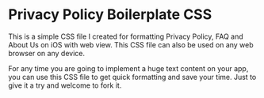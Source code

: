 # Privacy Policy Boilerplate CSS
This is a simple CSS file I created for formatting Privacy Policy, FAQ and About Us on iOS with web view. This CSS file can also be used on any web browser on any device. 

For any time you are going to implement a huge text content on your app, you can use this CSS file to get quick formatting and save your time. Just to give it a try and welcome to fork it.
